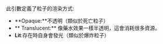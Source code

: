 此引數定義了粒子的渲染方式:

* **Opaque:**不透明（類似於死亡粒子）
* ** Translucent:** 像藥水效果一樣半透明，這會消耗很多資源。
* **Lit**:存在時自身會發光（類似於爆炸粒子）
